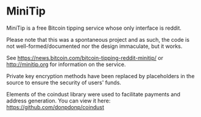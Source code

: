 # MiniTip
MiniTip is a free Bitcoin tipping service whose only interface is reddit.

Please note that this was a spontaneous project and as such, the code is not well-formed/documented nor the design immaculate, but it works.

See
https://news.bitcoin.com/bitcoin-tipping-reddit-minitip/
or
http://minitip.org
for information on the service.

Private key encryption methods have been replaced by placeholders in the source to ensure the security of users' funds.

Elements of the coindust library were used to facilitate payments and address generation. You can view it here: https://github.com/donpdonp/coindust
